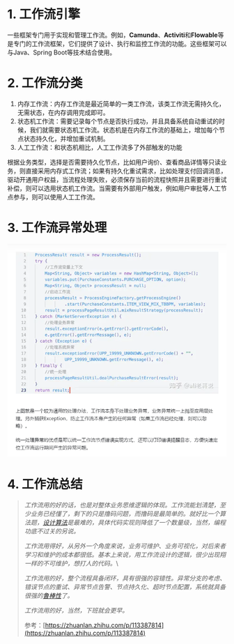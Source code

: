 # 1. 工作流引擎

一些框架专门用于实现和管理工作流。例如，**Camunda**、**Activiti**和**Flowable**等是专门的工作流框架，它们提供了设计、执行和监控工作流的功能。这些框架可以与Java、Spring Boot等技术结合使用。



# 2. 工作流分类

1. 内存工作流：内存工作流是最近简单的一类工作流，该类工作流无需持久化，无需状态，在内存调用完成即可。
2. 状态机工作流：需要记录每个节点是否执行成功，并且具备系统自动重试的时候，我们就需要状态机工作流。状态机是在内存工作流的基础上，增加每个节点状态持久化，并增加重试机制。
3. 人工工作流：和状态机相比，人工工作流多了外部触发的功能

根据业务类型，选择是否需要持久化节点，比如用户询价、查看商品详情等只读业务，则直接采用内存式工作流；如果有持久化重试需求，比如处理支付回调消息，驱动开通用户权益，当流程处理失败，必须保存当前的流程快照并且需要进行重试补偿，则可以选用状态机工作流。当需要有外部用户触发，例如用户审批等人工节点参与，则可以使用人工工作流。



# 3. 工作流异常处理

![image-20240906113226941](https://raw.githubusercontent.com/xupengboo/xupengboo-picture/main/img/image-20240906113226941.png)

# 4. 工作流总结

> *工作流用的好的话，也是对整体业务思维逻辑的体现。工作流能划清楚，至少业务已经懂了，剩下的只是撸码问题，而撸码是最简单的。就好比一个算法题，[设计算法](https://zhida.zhihu.com/search?q=设计算法&zhida_source=entity&is_preview=1)是最难的，具体代码实现则降低了一个数量级，当然，编程功底不过关的另说。*
>
> *工作流用得好，从另外一个角度来说，业务可维护、业务可视化，对后来者学习和维护的成本都很低。基本上来说，用工作流设计的逻辑，很少出现翔一样的不可维护，想打人的代码。*\
>
> *工作流用的好，整个流程具备闭环，具有很强的容错性。异常分支的考虑、错误节点的重试、异常节点告警、节点持久化、超时节点配置，系统就具备很强的[鲁棒性](https://zhida.zhihu.com/search?q=鲁棒性&zhida_source=entity&is_preview=1)了。*
>
> *工作流用的好，当然，下班就会更早。*
>
> 参考：[https://zhuanlan.zhihu.com/p/113387814](https://zhuanlan.zhihu.com/p/113387814)



